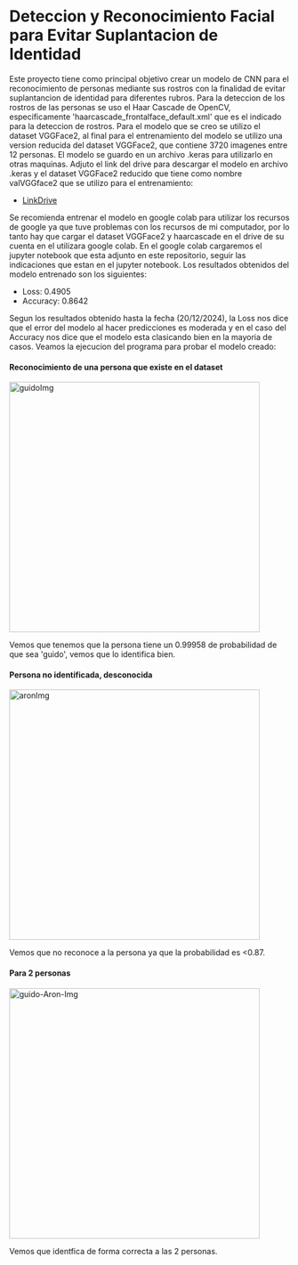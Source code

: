 # Deteccion y Reconocimiento Facial para Evitar Suplantacion de Identidad
Este proyecto tiene como principal objetivo crear un modelo de CNN para el reconocimiento de personas mediante sus rostros con la finalidad de evitar suplantancion de identidad para diferentes rubros.
Para la deteccion de los rostros de las personas se uso el Haar Cascade de OpenCV, especificamente 'haarcascade_frontalface_default.xml' que es el indicado para la deteccion de rostros.
Para el modelo que se creo se utilizo el dataset VGGFace2, al final para el entrenamiento del modelo se utilizo una version reducida del dataset VGGFace2, que contiene 3720 imagenes entre 12 personas.
El modelo se guardo en un archivo .keras para utilizarlo en otras maquinas.
Adjuto el link del drive para descargar el modelo en archivo .keras y el dataset VGGFace2 reducido que tiene como nombre valVGGface2 que se utilizo para el entrenamiento:
- [LinkDrive](https://drive.google.com/drive/folders/17lbxGxF5LLky8pn39AZ43N8VXsoJgQoH?usp=sharing)

Se recomienda entrenar el modelo en google colab para utilizar los recursos de google ya que tuve problemas con los recursos de mi computador, por lo tanto hay que cargar el dataset VGGFace2 y haarcascade en el drive de su cuenta en el utilizara google colab.
En el google colab cargaremos el jupyter notebook que esta adjunto en este repositorio, seguir las indicaciones que estan en el jupyter notebook.
Los resultados obtenidos del modelo entrenado son los siguientes:
- Loss: 0.4905
- Accuracy: 0.8642

Segun los resultados obtenido hasta la fecha (20/12/2024), la Loss nos dice que el error del modelo al hacer predicciones es moderada y en el caso del Accuracy nos dice que el modelo esta clasicando bien en la mayoria de casos.
Veamos la ejecucion del programa para probar el modelo creado:
#### Reconocimiento de una persona que existe en el dataset
<a href="https://postimg.cc/xXhXy1fF">
  <img src="https://i.postimg.cc/3wJ2hkP7/guidoImg.jpg" alt="guidoImg" width="450">
</a>

Vemos que tenemos que la persona tiene un 0.99958 de probabilidad de que sea 'guido', vemos que lo identifica bien.
#### Persona no identificada, desconocida
<a href="https://postimg.cc/xXhXy1fF">
  <img src="https://i.postimg.cc/SsH9cDjN/aronImg.png" alt="aronImg" width="450">
</a>

Vemos que no reconoce a la persona ya que la probabilidad es <0.87.

#### Para 2 personas
<a href="https://postimg.cc/xXhXy1fF">
  <img src="https://i.postimg.cc/0Qzm6LkB/guido-Aron-Img.png" alt="guido-Aron-Img" width="450">
</a>

Vemos que identfica de forma correcta a las 2 personas.
